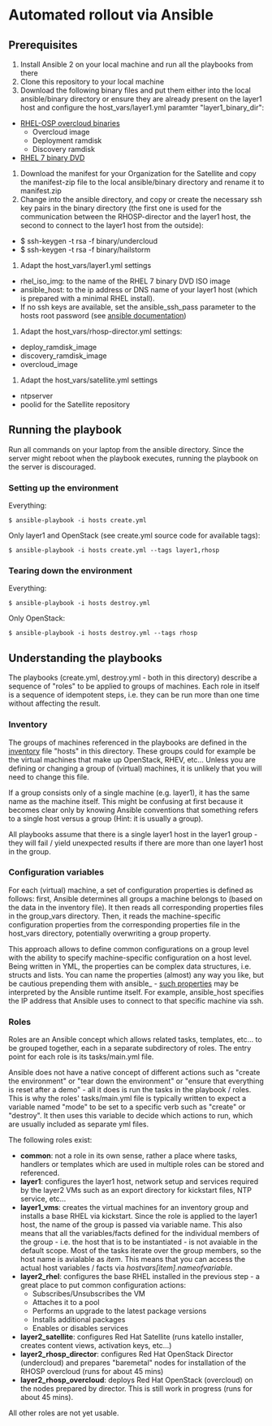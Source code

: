 # Automated rollout via Ansible
## Prerequisites
1. Install Ansible 2 on your local machine and run all the playbooks from there
1. Clone this repository to your local machine
1. Download the following binary files and put them either into the local ansible/binary directory or ensure they are already present on the layer1 host and configure the host_vars/layer1.yml paramter "layer1_binary_dir":
  - [RHEL-OSP overcloud binaries](https://access.redhat.com/downloads/content/191/ver=7/rhel---7/7/x86_64/product-software)
    - Overcloud image
    - Deployment ramdisk
    - Discovery ramdisk
  - [RHEL 7 binary DVD](https://access.redhat.com/downloads/content/69/ver=/rhel---7/7.2/x86_64/product-software)
1. Download the manifest for your Organization for the Satellite and copy the manifest-zip file to the local ansible/binary directory and rename it to manifest.zip
1. Change into the ansible directory, and copy or create the necessary ssh key pairs in the binary directory (the first one is used for the communication between the RHOSP-director and the layer1 host, the second to connect to the layer1 host from the outside):
  - $ ssh-keygen -t rsa -f binary/undercloud
  - $ ssh-keygen -t rsa -f binary/hailstorm
1. Adapt the host_vars/layer1.yml settings
  - rhel_iso_img: to the name of the RHEL 7 binary DVD ISO image
  - ansible_host: to the ip address or DNS name of your layer1 host (which is prepared with a minimal RHEL install).  
  - If no ssh keys are available, set the ansible_ssh_pass parameter to the hosts root password (see [ansible documentation](http://docs.ansible.com/ansible/intro_inventory.html))
1. Adapt the host_vars/rhosp-director.yml settings:
  - deploy_ramdisk_image
  - discovery_ramdisk_image
  - overcloud_image
1. Adapt the host_vars/satellite.yml settings
  - ntpserver
  - poolid for the Satellite repository

## Running the playbook
Run all commands on your laptop from the ansible directory. Since the server might reboot when the playbook executes, running the playbook on the server is discouraged.

### Setting up the environment
Everything:
```
$ ansible-playbook -i hosts create.yml
```
Only layer1 and OpenStack (see create.yml source code for available tags):
```
$ ansible-playbook -i hosts create.yml --tags layer1,rhosp
```
### Tearing down the environment
Everything:
```
$ ansible-playbook -i hosts destroy.yml
```
Only OpenStack:
```
$ ansible-playbook -i hosts destroy.yml --tags rhosp
```

## Understanding the playbooks
The playbooks (create.yml, destroy.yml - both in this directory) describe a sequence of "roles" to be applied to groups of machines. Each role in itself is a sequence of idempotent steps, i.e. they can be run more than one time without affecting the result.

### Inventory

The groups of machines referenced in the playbooks are defined in the [inventory](http://docs.ansible.com/ansible/intro_inventory.html) file "hosts" in this directory. These groups could for example be the virtual machines that make up OpenStack, RHEV, etc... Unless you are defining or changing a group of (virtual) machines, it is unlikely that you will need to change this file.

If a group consists only of a single machine (e.g. layer1), it has the same name as the machine itself. This might be confusing at first because it becomes clear only by knowing Ansible conventions that something refers to a single host versus a group (Hint: it is usually a group).

All playbooks assume that there is a single layer1 host in the layer1 group - they will fail / yield unexpected results if there are more than one layer1 host in the group.

### Configuration variables

For each (virtual) machine, a set of configuration properties is defined as follows: first, Ansible determines all groups a machine belongs to (based on the data in the inventory file). It then reads all corresponding properties files in the group_vars directory. Then, it reads the machine-specific configuration properties from the corresponding properties file in the host_vars directory, potentially overwriting a group property.

This approach allows to define common configurations on a group level with the ability to specify machine-specific configuration on a host level. Being written in YML, the properties can be complex data structures, i.e. structs and lists. You can name the properties (almost) any way you like, but be cautious prepending them with ansible_ - [such properties](http://docs.ansible.com/ansible/intro_inventory.html#list-of-behavioral-inventory-parameters) may be interpreted by the Ansible runtime itself. For example, ansible_host specifies the IP address that Ansible uses to connect to that specific machine via ssh.

### Roles

Roles are an Ansible concept which allows related tasks, templates, etc... to be grouped together, each in a separate subdirectory of roles. The entry point for each role is its tasks/main.yml file.

Ansible does not have a native concept of different actions such as "create the environment" or "tear down the environment" or "ensure that everything is reset after a demo" - all it does is run the tasks in the playbook / roles. This is why the roles' tasks/main.yml file is typically written to expect a variable named "mode" to be set to a specific verb such as "create" or "destroy". It then uses this variable to decide which actions to run, which are usually included as separate yml files.

The following roles exist:
- **common**: not a role in its own sense, rather a place where tasks, handlers or templates which are used in multiple roles can be stored and referenced.
- **layer1**: configures the layer1 host, network setup and services required by the layer2 VMs such as an export directory for kickstart files, NTP service, etc...
- **layer1_vms**: creates the virtual machines for an inventory group and installs a base RHEL via kickstart. Since the role is applied to the layer1 host, the name of the group is passed via variable name. This also means that all the variables/facts defined for the individual members of the group - i.e. the host that is to be instantiated - is not avaiable in the default scope. Most of the tasks iterate over the group members, so the host name is avialable as *item*. This means that you can access the actual host variables / facts via *hostvars[item].nameofvariable*.
- **layer2_rhel**: configures the base RHEL installed in the previous step - a great place to put common configuration actions:
  - Subscribes/Unsubscribes the VM
  - Attaches it to a pool
  - Performs an upgrade to the latest package versions
  - Installs additional packages
  - Enables or disables services
- **layer2_satellite**: configures Red Hat Satellite (runs katello installer, creates content views, activation keys, etc...)
- **layer2_rhosp_director**: configures Red Hat OpenStack Director (undercloud) and prepares "baremetal" nodes for installation of the RHOSP overcloud (runs for about 45 mins)
- **layer2_rhosp_overcloud**: deploys Red Hat OpenStack (overcloud) on the nodes prepared by director. This is still work in progress (runs for about 45 mins).

All other roles are not yet usable.
